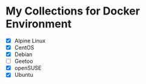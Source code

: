 # My Collections for Docker Environment

- [x] Alpine Linux
- [x] CentOS
- [x] Debian
- [ ] Geetoo
- [x] openSUSE
- [x] Ubuntu
